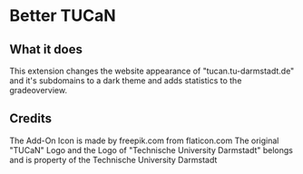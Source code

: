# Better TUCaN

## What it does

This extension changes the website appearance of "tucan.tu-darmstadt.de" and it's subdomains to a dark theme and adds statistics to the gradeoverview.

## Credits
The Add-On Icon is made by freepik.com from flaticon.com
The original "TUCaN" Logo and the Logo of "Technische University Darmstadt" belongs and is property of the Technische University Darmstadt
